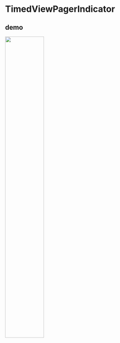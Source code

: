 # TimedViewPagerIndicator

## demo

<img src="https://github.com/YoungTr/TimedViewPagerIndicator/blob/master/gif/demo.gif" width="50%" height="50%" />
